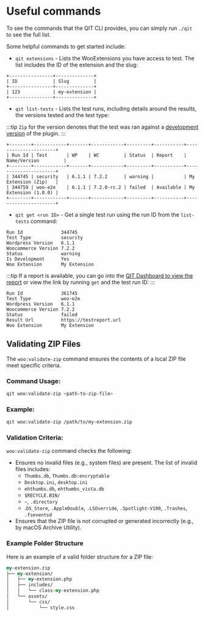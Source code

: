 # Useful commands

To see the commands that the QIT CLI provides, you can simply run `./qit` to see the full list.

Some helpful commands to get started include:

- `qit extensions` - Lists the WooExtensions you have access to test. The list includes the ID of the extension and the
  slug:

```
+----------------+--------------+
| ID             | Slug         |
+----------------+--------------+
| 123            | my-extension |
+----------------+--------------+
```

- `qit list-tests` - Lists the test runs, including details around the results, the versions tested and the test type:

:::tip
`Zip` for the version denotes that the test was ran against
a [development version](cli/02-running-tests.md#testing-development-builds) of the plugin.
:::

```
+--------+------------+-------+------------+---------+-----------+----------------------+
| Run Id | Test       | WP    | WC         | Status  | Report    | Name/Version         |
+--------+------------+-------+------------+---------+-----------+----------------------+
| 344745 | security   | 6.1.1 | 7.2.2      | warning |           | My Extension (Zip)   |
| 344759 | woo-e2e    | 6.1.1 | 7.2.0-rc.2 | failed  | Available | My Extension (1.0.0) |
+--------+------------+-------+------------+---------+-----------+----------------------+
```

- `qit get <run ID>` - Get a single test run using the run ID from the `list-tests` command:

```
Run Id              344745
Test Type           security
Wordpress Version   6.1.1
Woocommerce Version 7.2.2
Status              warning
Is Development      Yes
Woo Extension       My Extension
```

:::tip
If a report is available, you can go into
the [QIT Dashboard to view the report](woo-com/viewing-test-results.md#viewing-test-logs) or view the link by
running `get` and the test run ID:
:::

```
Run Id              361745
Test Type           woo-e2e
Wordpress Version   6.1.1
Woocommerce Version 7.2.2
Status              failed
Result Url          https://testreport.url
Woo Extension       My Extension
```

## Validating ZIP Files

The `woo:validate-zip` command ensures the contents of a local ZIP file meet specific criteria.

### Command Usage:

```bash
qit woo:validate-zip <path-to-zip-file>
```

### Example:

```bash
qit woo:validate-zip /path/to/my-extension.zip
```

### Validation Criteria:

`woo:validate-zip` command checks the following:

- Ensures no invalid files (e.g., system files) are present. The list of invalid files includes:
	- `Thumbs.db`, `Thumbs.db:encryptable`
	- `Desktop.ini`, `desktop.ini`
	- `ehthumbs.db`, `ehthumbs_vista.db`
	- `$RECYCLE.BIN/`
	- `~`, `.directory`
	- .`DS_Store`, `.AppleDouble`, `.LSOverride`, `.Spotlight-V100`, `.Trashes`, `.fseventsd`
- Ensures that the ZIP file is not corrupted or generated incorrectly (e.g., by macOS Archive Utility).

### Example Folder Structure

Here is an example of a valid folder structure for a ZIP file:

```perl
my-extension.zip
├── my-extension/
│   ├── my-extension.php
│   ├── includes/
│   │   └── class-my-extension.php
│   └── assets/
│       └── css/
│           └── style.css
```
